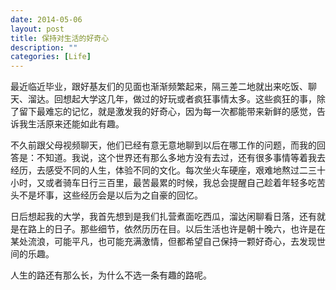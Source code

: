 ```yaml
---
date: 2014-05-06
layout: post
title: 保持对生活的好奇心
description: ""
categories: [Life]
---
```


最近临近毕业，跟好基友们的见面也渐渐频繁起来，隔三差二地就出来吃饭、聊天、溜达。回想起大学这几年，做过的好玩或者疯狂事情太多。这些疯狂的事，除了留下最难忘的记忆，就是激发我的好奇心，因为每一次都能带来新鲜的感觉，告诉我生活原来还能如此有趣。

不久前跟父母视频聊天，他们已经有意无意地聊到以后在哪工作的问题，而我的回答是：不知道。我说，这个世界还有那么多地方没有去过，还有很多事情等着我去经历，去感受不同的人生，体验不同的文化。每次坐火车硬座，艰难地熬过二三十小时，又或者骑车日行三百里，最苦最累的时候，我总会提醒自己趁着年轻多吃苦头不是坏事，这些经历会是以后为之自豪的回忆。

日后想起我的大学，我首先想到是我们扎营煮面吃西瓜，溜达闲聊看日落，还有就是在路上的日子。那些细节，依然历历在目。以后生活也许是朝十晚六，也许是在某处流浪，可能平凡，也可能充满激情，但都希望自己保持一颗好奇心，去发现世间的乐趣。

人生的路还有那么长，为什么不选一条有趣的路呢。

